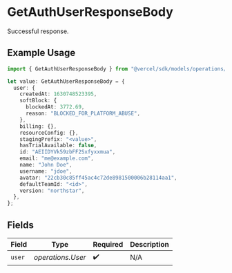 # GetAuthUserResponseBody

Successful response.

## Example Usage

```typescript
import { GetAuthUserResponseBody } from "@vercel/sdk/models/operations/getauthuser.js";

let value: GetAuthUserResponseBody = {
  user: {
    createdAt: 1630748523395,
    softBlock: {
      blockedAt: 3772.69,
      reason: "BLOCKED_FOR_PLATFORM_ABUSE",
    },
    billing: {},
    resourceConfig: {},
    stagingPrefix: "<value>",
    hasTrialAvailable: false,
    id: "AEIIDYVk59zbFF2Sxfyxxmua",
    email: "me@example.com",
    name: "John Doe",
    username: "jdoe",
    avatar: "22cb30c85ff45ac4c72de8981500006b28114aa1",
    defaultTeamId: "<id>",
    version: "northstar",
  },
};
```

## Fields

| Field              | Type               | Required           | Description        |
| ------------------ | ------------------ | ------------------ | ------------------ |
| `user`             | *operations.User*  | :heavy_check_mark: | N/A                |